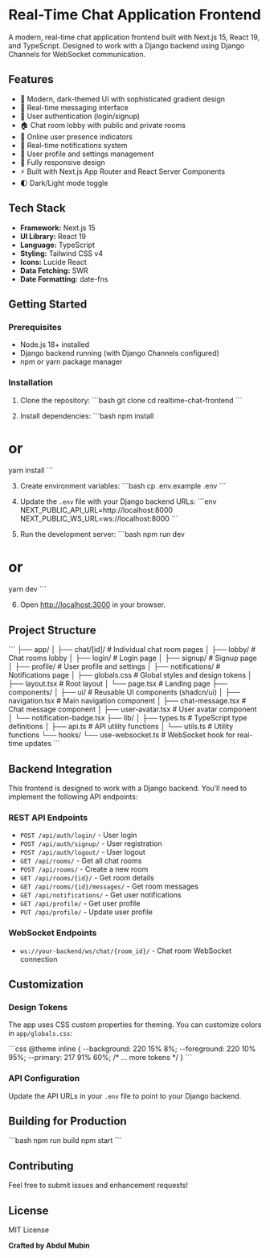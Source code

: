 # Real-Time Chat Application Frontend

A modern, real-time chat application frontend built with Next.js 15, React 19, and TypeScript. Designed to work with a Django backend using Django Channels for WebSocket communication.

## Features

- 🎨 Modern, dark-themed UI with sophisticated gradient design
- 💬 Real-time messaging interface
- 🔐 User authentication (login/signup)
- 🏠 Chat room lobby with public and private rooms
- 👥 Online user presence indicators
- 🔔 Real-time notifications system
- 👤 User profile and settings management
- 📱 Fully responsive design
- ⚡ Built with Next.js App Router and React Server Components
- 🌓 Dark/Light mode toggle

## Tech Stack

- **Framework:** Next.js 15
- **UI Library:** React 19
- **Language:** TypeScript
- **Styling:** Tailwind CSS v4
- **Icons:** Lucide React
- **Data Fetching:** SWR
- **Date Formatting:** date-fns

## Getting Started

### Prerequisites

- Node.js 18+ installed
- Django backend running (with Django Channels configured)
- npm or yarn package manager

### Installation

1. Clone the repository:
\`\`\`bash
git clone <your-repo-url>
cd realtime-chat-frontend
\`\`\`

2. Install dependencies:
\`\`\`bash
npm install
# or
yarn install
\`\`\`

3. Create environment variables:
\`\`\`bash
cp .env.example .env
\`\`\`

4. Update the `.env` file with your Django backend URLs:
\`\`\`env
NEXT_PUBLIC_API_URL=http://localhost:8000
NEXT_PUBLIC_WS_URL=ws://localhost:8000
\`\`\`

5. Run the development server:
\`\`\`bash
npm run dev
# or
yarn dev
\`\`\`

6. Open [http://localhost:3000](http://localhost:3000) in your browser.

## Project Structure

\`\`\`
├── app/
│   ├── chat/[id]/          # Individual chat room pages
│   ├── lobby/              # Chat rooms lobby
│   ├── login/              # Login page
│   ├── signup/             # Signup page
│   ├── profile/            # User profile and settings
│   ├── notifications/      # Notifications page
│   ├── globals.css         # Global styles and design tokens
│   ├── layout.tsx          # Root layout
│   └── page.tsx            # Landing page
├── components/
│   ├── ui/                 # Reusable UI components (shadcn/ui)
│   ├── navigation.tsx      # Main navigation component
│   ├── chat-message.tsx    # Chat message component
│   ├── user-avatar.tsx     # User avatar component
│   └── notification-badge.tsx
├── lib/
│   ├── types.ts            # TypeScript type definitions
│   ├── api.ts              # API utility functions
│   └── utils.ts            # Utility functions
└── hooks/
    └── use-websocket.ts    # WebSocket hook for real-time updates
\`\`\`

## Backend Integration

This frontend is designed to work with a Django backend. You'll need to implement the following API endpoints:

### REST API Endpoints

- `POST /api/auth/login/` - User login
- `POST /api/auth/signup/` - User registration
- `POST /api/auth/logout/` - User logout
- `GET /api/rooms/` - Get all chat rooms
- `POST /api/rooms/` - Create a new room
- `GET /api/rooms/{id}/` - Get room details
- `GET /api/rooms/{id}/messages/` - Get room messages
- `GET /api/notifications/` - Get user notifications
- `GET /api/profile/` - Get user profile
- `PUT /api/profile/` - Update user profile

### WebSocket Endpoints

- `ws://your-backend/ws/chat/{room_id}/` - Chat room WebSocket connection

## Customization

### Design Tokens

The app uses CSS custom properties for theming. You can customize colors in `app/globals.css`:

\`\`\`css
@theme inline {
  --background: 220 15% 8%;
  --foreground: 220 10% 95%;
  --primary: 217 91% 60%;
  /* ... more tokens */
}
\`\`\`

### API Configuration

Update the API URLs in your `.env` file to point to your Django backend.

## Building for Production

\`\`\`bash
npm run build
npm start
\`\`\`

## Contributing

Feel free to submit issues and enhancement requests!

## License

MIT License

**Crafted by Abdul Mubin**

